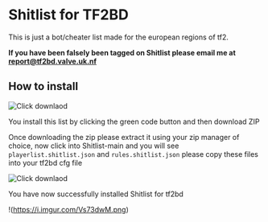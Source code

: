 # Shitlist for TF2BD

This is just a bot/cheater list made for the european regions of tf2.

**If you have been falsely been tagged on Shitlist please email me at
report@tf2bd.valve.uk.nf**


## How to install
![Click downlaod](https://i.imgur.com/nm5L9mn.png)

You install this list by clicking the green code button and then download ZIP



Once downloading the zip please extract it using your zip manager of choice, now click into Shitlist-main and you will see `playerlist.shitlist.json` and `rules.shitlist.json` please copy these files into your tf2bd cfg file


![Click downlaod](https://i.imgur.com/ZTc6sS6.png)

You have now successfully installed Shitlist for tf2bd

!(https://i.imgur.com/Vs73dwM.png)
